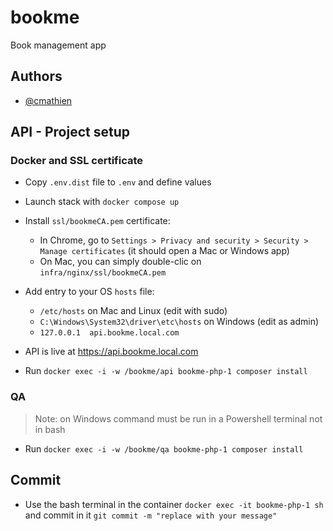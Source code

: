 # bookme
Book management app

## Authors

- [@cmathien](https://www.github.com/cmathien)

## API - Project setup
### Docker and SSL certificate

- Copy `.env.dist` file to `.env` and define values
- Launch stack with `docker compose up`
- Install `ssl/bookmeCA.pem` certificate:
  - In Chrome, go to `Settings > Privacy and security > Security > Manage certificates` (it should open a Mac or Windows app)
  - On Mac, you can simply double-clic on `infra/nginx/ssl/bookmeCA.pem`
- Add entry to your OS `hosts` file:
  - `/etc/hosts` on Mac and Linux (edit with sudo)
  - `C:\Windows\System32\driver\etc\hosts` on Windows (edit as admin)
  - `127.0.0.1  api.bookme.local.com`
- API is live at https://api.bookme.local.com

- Run `docker exec -i -w /bookme/api bookme-php-1 composer install`

### QA

> Note: on Windows command must be run in a Powershell terminal not in bash
- Run `docker exec -i -w /bookme/qa bookme-php-1 composer install`

## Commit
- Use the bash terminal in the container `docker exec -it bookme-php-1 sh` and commit in it `git commit -m "replace with your message"`